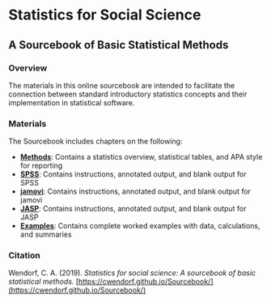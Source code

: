 <a href="https://cwendorf.github.io/Sourcebook/">
<img src="_layouts/logo.png" height="60px;" align="left;" style="display: none;">
</a>

# Statistics for Social Science

## A Sourcebook of Basic Statistical Methods

### Overview

The materials in this online sourcebook are intended to facilitate the connection between standard introductory statistics concepts and their implementation in statistical software.

### Materials

The Sourcebook includes chapters on the following:

- [**Methods**](./Methods): Contains a statistics overview, statistical tables, and APA style for reporting
- [**SPSS**](./SPSS): Contains instructions, annotated output, and blank output for SPSS
- [**jamovi**](./jamovi): Contains instructions, annotated output, and blank output for jamovi
- [**JASP**](./JASP): Contains instructions, annotated output, and blank output for JASP
- [**Examples**](./Examples): Contains complete worked examples with data, calculations, and summaries

### Citation

Wendorf, C. A. (2019). _Statistics for social science: A sourcebook of basic statistical methods._ [https://cwendorf.github.io/Sourcebook/](https://cwendorf.github.io/Sourcebook/)
